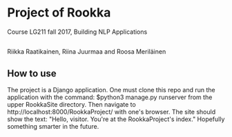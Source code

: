 # Project of Rookka
Course LG211 fall 2017, Building NLP Applications

## 

Riikka Raatikainen, Riina Juurmaa and Roosa Meriläinen

## How to use

The project is a Django application. One must clone this repo and run the application with the command: 
$python3 manage.py runserver 
from the upper RookkaSite directory. 
Then navigate to http://localhost:8000/RookkaProject/ with one's browser. The site should show the text: "Hello, visitor. You're at the RookkaProject's index." Hopefully something smarter in the future.
